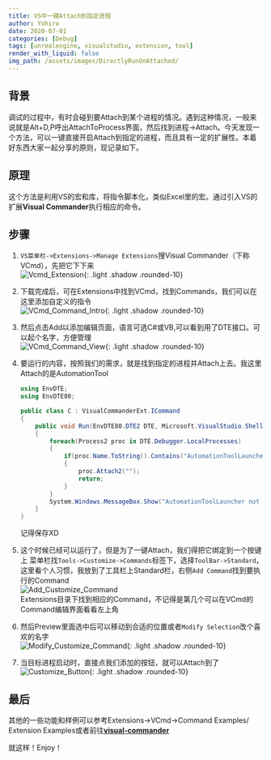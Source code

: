 ```yaml
---
title: VS中一键Attach到指定进程
author: Yohiro
date: 2020-07-01
categories: [Debug]
tags: [unrealengine, visualstudio, extension, tool]
render_with_liquid: false
img_path: /assets/images/DirectlyRunOnAttached/
---
```


## 背景
调试的过程中，有时会碰到要Attach到某个进程的情况。遇到这种情况，一般来说就是Alt+D,P呼出AttachToProcess界面，然后找到进程->Attach。今天发现一个方法，可以一键直接开启Attach到指定的进程，而且具有一定的扩展性。本着好东西大家一起分享的原则，现记录如下。
 
## 原理
这个方法是利用VS的宏和库，将指令脚本化，类似Excel里的宏。通过引入VS的扩展**Visual Commander**执行相应的命令。
 
## 步骤
1. `VS菜单栏->Extensions->Manage Extensions`搜Visual Commander（下称VCmd），先把它下下来<br>
  ![Vcmd_Extension](VisualCommander.png){: .light .shadow .rounded-10}

2. 下载完成后，可在Extensions中找到VCmd，找到Commands，我们可以在这里添加自定义的指令<br>
  ![VCmd_Command_Intro](VCMDWhere.png){: .light .shadow .rounded-10}

3. 然后点击Add以添加编辑页面，语言可选C#或VB,可以看到用了DTE接口。可以起个名字，方便管理<br>
  ![VCmd_Command_View](Command.png){: .light .shadow .rounded-10}

4. 要运行的内容，按照我们的需求，就是找到指定的进程并Attach上去。我这里Attach的是AutomationTool
    ```csharp
    using EnvDTE;
    using EnvDTE80;

    public class C : VisualCommanderExt.ICommand
    {
        public void Run(EnvDTE80.DTE2 DTE, Microsoft.VisualStudio.Shell.Package package)
        {
            foreach(Process2 proc in DTE.Debugger.LocalProcesses)
            {
                if(proc.Name.ToString().Contains("AutomationToolLauncher.exe"))
                {
                    proc.Attach2("");
                    return;
                }
            }
            System.Windows.MessageBox.Show("AutomationToolLauncher not found.");
        }
    }
    ```
    记得保存XD

5. 这个时候已经可以运行了，但是为了一键Attach，我们得把它绑定到一个按键上
  菜单栏找`Tools->Customize->Commands`标签下，选择`ToolBar->Standard`，这里看个人习惯，我放到了工具栏上Standard栏，右侧`Add Command`找到要执行的Command<br>
    ![Add_Customize_Command](AddCommand.png)<br>
  Extensions目录下找到相应的Command，不记得是第几个可以在VCmd的Command编辑界面看看左上角

6. 然后Preview里面选中后可以移动到合适的位置或者`Modify Selection`改个喜欢的名字<br>
    ![Modify_Customize_Command](Customize.png){: .light .shadow .rounded-10}
  
7. 当目标进程启动时，直接点我们添加的按钮，就可以Attach到了
    ![Customize_Button](CustomizeAttachButton.png){: .light .shadow .rounded-10}

## 最后
其他的一些功能和样例可以参考Extensions->VCmd->Command Examples/ Extension Examples或者前往[**visual-commander**](https://vlasovstudio.com/visual-commander/commands.html)


就这样！Enjoy！

